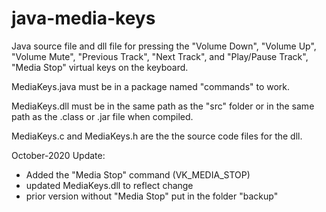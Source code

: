 # java-media-keys
Java source file and dll file for pressing the "Volume Down", "Volume Up", "Volume Mute", "Previous Track", "Next Track", and "Play/Pause Track", "Media Stop" virtual keys on the keyboard.

MediaKeys.java must be in a package named "commands" to work.

MediaKeys.dll must be in the same path as the "src" folder or in the same path as the .class or .jar file when compiled.

MediaKeys.c and MediaKeys.h are the the source code files for the dll.


October-2020 Update:
 - Added the "Media Stop" command (VK_MEDIA_STOP)
 - updated MediaKeys.dll to reflect change
 - prior version without "Media Stop" put in the folder "backup"

